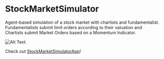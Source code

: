 # StockMarketSimulator

Agent-based simulation of a stock market with chartists and fundamentalist. Fundamentalists submit limit orders according to their valuation and Chartists submit Market Orders based on a Momentum Indicator.

![Alt Text](https://media.giphy.com/media/VglzdjtXoRCvbmAwvs/giphy.gif). 

Check out [StockMarketSimulatorApp](https://stockmarketsimulatorapp.herokuapp.com/)!
